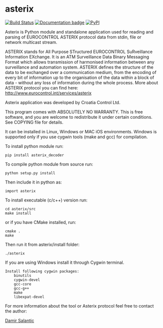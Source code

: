 asterix
=======

[![Build Status](https://travis-ci.org/CroatiaControlLtd/asterix.svg?branch=master)](https://travis-ci.org/CroatiaControlLtd/asterix)
[![Documentation badge](https://readthedocs.org/projects/asterix/badge/?version=latest)](http://asterix.readthedocs.io/en/latest/)
[![PyPI](https://img.shields.io/pypi/v/asterix_decoder.svg)](https://pypi.python.org/pypi/asterix_decoder)

Asterix is Python module and standalone application used for reading and parsing of EUROCONTROL ASTERIX protocol data from stdin, file or network multicast stream.

ASTERIX stands for All Purpose STructured EUROCONTROL SuRveillance Information EXchange.
It is an ATM Surveillance Data Binary Messaging Format which allows transmission of harmonised information between any surveillance and automation system.
ASTERIX defines the structure of the data to be exchanged over a communication medium, from the encoding of every bit of information up to the organisation of the data within a block of data - without any loss of information during the whole process.
More about ASTERIX protocol you can find here: http://www.eurocontrol.int/services/asterix

Asterix application was developed by Croatia Control Ltd.

This program comes with ABSOLUTELY NO WARRANTY. This is free software, and you are welcome to redistribute it under certain conditions. See COPYING file for details.

It can be installed in Linux, Windows or MAC iOS environments. Windows is supported only if you use cygwin tools (make and gcc) for compilation.

To install python module run:
```console
pip install asterix_decoder
```

To compile python module from source run:
```console
python setup.py install
```

Then include it in python as:
```console
import asterix
```

To install executable (c/c++) version run:
```console
cd asterix/src
make install 
```

or if you have CMake installed, run:
```console
cmake .
make 
```

Then run it from asterix/install folder:
```console
./asterix
```

If you are using Windows install it through Cygwin terminal.
```console
Install following cygwin packages:
    binutils
    cygwin-devel
    gcc-core
    gcc-g++
    make
    libexpat-devel
```

For more information about the tool or Asterix protocol feel free to contact the author:
<html>
<div class="LI-profile-badge"  data-version="v1" data-size="medium" data-locale="en_US" data-type="horizontal" data-theme="light" data-vanity="damirsalantic"><a class="LI-simple-link" href='https://hr.linkedin.com/in/damirsalantic?trk=profile-badge'>Damir Salantic</a></div>
</html>
